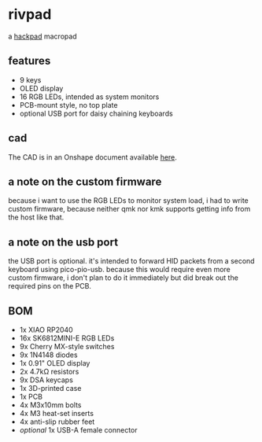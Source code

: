 # rivpad
a [hackpad](https://hackpad.hackclub.com) macropad

## features
- 9 keys
- OLED display
- 16 RGB LEDs, intended as system monitors
- PCB-mount style, no top plate
- optional USB port for daisy chaining keyboards

## cad
The CAD is in an Onshape document available [here](https://cad.onshape.com/documents/859a6718b395782d916274d9/w/acb2d55d003e03c3719d4ca6/e/6f143904c3132775702816f5?renderMode=0&uiState=6834dff6784e7633979328d8).

## a note on the custom firmware
because i want to use the RGB LEDs to monitor system load, i had to write custom firmware, because neither qmk nor kmk supports getting info from the host like that.

## a note on the usb port
the USB port is optional. it's intended to forward HID packets from a second keyboard using pico-pio-usb. because this would require even more custom firmware, i don't plan to do it immediately but did break out the required pins on the PCB.

## BOM
- 1x XIAO RP2040
- 16x SK6812MINI-E RGB LEDs
- 9x Cherry MX-style switches
- 9x 1N4148 diodes
- 1x 0.91" OLED display
- 2x 4.7kΩ resistors
- 9x DSA keycaps
- 1x 3D-printed case
- 1x PCB
- 4x M3x10mm bolts
- 4x M3 heat-set inserts
- 4x anti-slip rubber feet
- *optional* 1x USB-A female connector